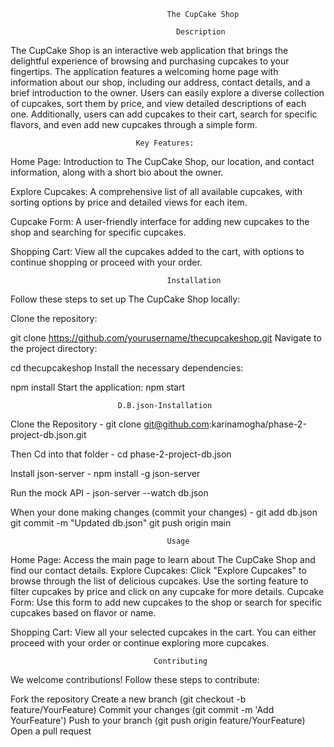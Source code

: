                                        The CupCake Shop
                                 
                                         Description

The CupCake Shop is an interactive web application that brings the delightful experience of browsing and purchasing cupcakes to your fingertips. The application features a welcoming home page with information about our shop, including our address, contact details, and a brief introduction to the owner. Users can easily explore a diverse collection of cupcakes, sort them by price, and view detailed descriptions of each one. Additionally, users can add cupcakes to their cart, search for specific flavors, and even add new cupcakes through a simple form.

                                Key Features:
Home Page: Introduction to The CupCake Shop, our location, and contact information, along with a short bio about the owner.

Explore Cupcakes: A comprehensive list of all available cupcakes, with sorting options by price and detailed views for each item.

Cupcake Form: A user-friendly interface for adding new cupcakes to the shop and searching for specific cupcakes.

Shopping Cart: View all the cupcakes added to the cart, with options to continue shopping or proceed with your order.

                                       Installation
Follow these steps to set up The CupCake Shop locally:

Clone the repository:

git clone https://github.com/yourusername/thecupcakeshop.git
Navigate to the project directory:

cd thecupcakeshop
Install the necessary dependencies:

npm install
Start the application:
npm start

                            D.B.json-Installation 
 Clone the Repository -  git clone git@github.com:karinamogha/phase-2-project-db.json.git

Then Cd into that folder - cd phase-2-project-db.json             

Install json-server - npm install -g json-server

Run the mock API - json-server --watch db.json

When your done making changes (commit your changes) - git add db.json
git commit -m "Updated db.json"
git push origin main


                                       Usage  

Home Page: Access the main page to learn about The CupCake Shop and find our contact details.
Explore Cupcakes: Click "Explore Cupcakes" to browse through the list of delicious cupcakes. Use the sorting feature to filter cupcakes by price and click on any cupcake for more details.
Cupcake Form: Use this form to add new cupcakes to the shop or search for specific cupcakes based on flavor or name.

Shopping Cart: View all your selected cupcakes in the cart. You can either proceed with your order or continue exploring more cupcakes.

                                    Contributing

We welcome contributions! Follow these steps to contribute:

Fork the repository
Create a new branch (git checkout -b feature/YourFeature)
Commit your changes (git commit -m 'Add YourFeature')
Push to your branch (git push origin feature/YourFeature)
Open a pull request


